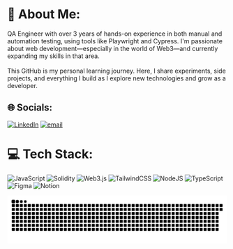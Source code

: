 # 💫 About Me:

QA Engineer with over 3 years of hands-on experience in both manual and automation testing, using tools like Playwright and Cypress. I'm passionate about web development—especially in the world of Web3—and currently expanding my skills in that area.<br><br>This GitHub is my personal learning journey. Here, I share experiments, side projects, and everything I build as I explore new technologies and grow as a developer.

## 🌐 Socials:

[![LinkedIn](https://img.shields.io/badge/LinkedIn-%230077B5.svg?logo=linkedin&logoColor=white)](https://linkedin.com/in/fadhelarrizkyliranda) [![email](https://img.shields.io/badge/Email-D14836?logo=gmail&logoColor=white)](mailto:fadhelarrizkyliranda@gmail.com)

# 💻 Tech Stack:

![JavaScript](https://img.shields.io/badge/javascript-%23323330.svg?style=for-the-badge&logo=javascript&logoColor=%23F7DF1E) ![Solidity](https://img.shields.io/badge/Solidity-%23363636.svg?style=for-the-badge&logo=solidity&logoColor=white) ![Web3.js](https://img.shields.io/badge/web3.js-F16822?style=for-the-badge&logo=web3.js&logoColor=white) ![TailwindCSS](https://img.shields.io/badge/tailwindcss-%2338B2AC.svg?style=for-the-badge&logo=tailwind-css&logoColor=white) ![NodeJS](https://img.shields.io/badge/node.js-6DA55F?style=for-the-badge&logo=node.js&logoColor=white) ![TypeScript](https://img.shields.io/badge/typescript-%23007ACC.svg?style=for-the-badge&logo=typescript&logoColor=white) ![Figma](https://img.shields.io/badge/figma-%23F24E1E.svg?style=for-the-badge&logo=figma&logoColor=white) ![Notion](https://img.shields.io/badge/Notion-%23000000.svg?style=for-the-badge&logo=notion&logoColor=white)

<picture>
  <source media="(prefers-color-scheme: dark)" srcset="https://raw.githubusercontent.com/fadhelarrizkyliranda/fadhelarrizkyliranda/output/github-snake-dark.svg" />
  <source media="(prefers-color-scheme: light)" srcset="https://raw.githubusercontent.com/fadhelarrizkyliranda/fadhelarrizkyliranda/output/github-snake.svg" />
  <img alt="github-snake" src="https://raw.githubusercontent.com/fadhelarrizkyliranda/fadhelarrizkyliranda/output/github-snake.svg" />
</picture>

<!-- Proudly created with GPRM ( https://gprm.itsvg.in ) -->
